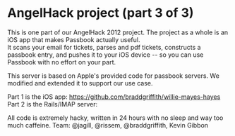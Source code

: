AngelHack project (part 3 of 3)
==============================

This is one part of our AngelHack 2012 project.  The project as a whole is an iOS app that makes Passbook actually useful.  
It scans your email for tickets, parses and pdf tickets, constructs a passbook entry, and pushes it to your iOS device --
so you can use Passbook with no effort on your part.

This server is based on Apple's provided code for passbook servers.  We modified and extended it to support our use case.

Part 1 is the iOS app: https://github.com/braddgriffith/willie-mayes-hayes
Part 2 is the Rails/IMAP server:

All code is extremely hacky, written in 24 hours with no sleep and way too much caffeine.
Team: @jagill, @rissem, @braddgriffith, Kevin Gibbon

